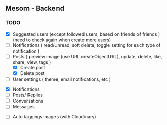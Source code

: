 ## Mesom - Backend

### TODO

<!-- features -->

- [x] Suggested users (except followed users, based on friends of friends ) (need to check again when create more users)
- [ ] Notifications ( read/unread, soft delete, toggle setting for each type of notification )
- [ ] Posts ( preview image (use URL.createObjectURL), update, delete, like, share, view, tags )
  - [x] Create post
  - [x] Delete post
- [ ] User settings ( theme, email notifications, etc )

<!-- models -->

- [x] Notifications
- [ ] Posts/ Replies
- [ ] Conversations
- [ ] Messages

<!-- More -->

- [ ] Auto taggings images (with Cloudinary)
